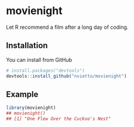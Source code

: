 
<!-- README.md is generated from README.Rmd. Please edit that file -->

# movienight

<!-- badges: start -->
<!-- badges: end -->

Let R recommend a film after a long day of coding.

## Installation

You can install from GitHub

``` r
# install.packages("devtools")
devtools::install_github("nvietto/movienight")
```

## Example

``` r
library(movienight)
## movienight()
## [1] "One Flew Over the Cuckoo's Nest"
```
